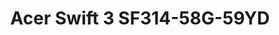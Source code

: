 ---
title: Acer Swift 3 SF314-58G-59YD
brand: acer
screen: 14 in
ram: 8gb
processor: intel core i5
price: 780
---